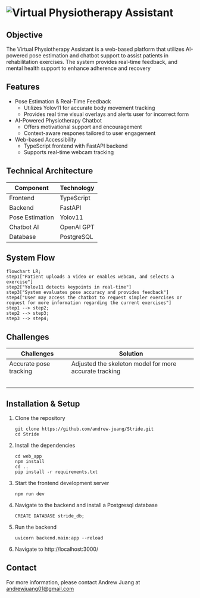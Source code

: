# ![Virtual Physiotherapy Assistant](https://i.imgur.com/k8NPtEZ.gif)

## Objective
The Virtual Physiotherapy Assistant is a web-based platform that utilizes AI-powered pose estimation and chatbot support to assist patients in rehabilitation exercises. The system provides real-time feedback, and mental health support to enhance adherence and recovery

## Features
- Pose Estimation & Real-Time Feedback
  - Utilizes Yolov11 for accurate body movement tracking
  - Provides real time visual overlays and alerts user for incorrect form
- AI-Powered Physiotherapy Chatbot
  - Offers motivational support and encouragement
  - Context-aware respones tailored to user engagement
- Web-based Accessibility
  - TypeScript frontend with FastAPI backend
  - Supports real-time webcam tracking

## Technical Architecture
| Component       | Technology              |
|-----------------|-------------------------|
| Frontend        | TypeScript              |
| Backend         | FastAPI                 |
| Pose Estimation | Yolov11                 |
| Chatbot AI      | OpenAI GPT              |
| Database        | PostgreSQL              |


## System Flow
``` mermaid
flowchart LR;
step1["Patient uploads a video or enables webcam, and selects a exercise"]
step2["Yolov11 detects keypoints in real-time"]
step3["System evaluates pose accuracy and provides feedback"]
step4["User may access the chatbot to request simpler exercises or request for more information regarding the current exercises"]
step1 --> step2;
step2 --> step3;
step3 --> step4;
```

## Challenges
| Challenges             | Solution                                               |
|------------------------|--------------------------------------------------------|
| Accurate pose tracking | Adjusted the skeleton model for more accurate tracking |
|                        |                                                        |
|                        |                                                        |
|                        |                                                        |
|                        |                                                        |
|                        |                                                        |

## Installation & Setup
1. Clone the repository
   ```
   git clone https://github.com/andrew-juang/Stride.git
   cd Stride
   ```
2. Install the dependencies
   ```
   cd web_app
   npm install
   cd ..
   pip install -r requirements.txt
   ```
3. Start the frontend development server
   ```
   npm run dev
   ```
4. Navigate to the backend and install a Postgresql database
   ```
   CREATE DATABASE stride_db;
   ```
5. Run the backend
   ```
   uvicorn backend.main:app --reload
   ```
6. Navigate to http://localhost:3000/


## Contact
For more information, please contact Andrew Juang at andrewjuang01@gmail.com
